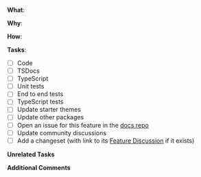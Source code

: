 <!--
Thanks for your pull request 😊. Note that not following the template might
result in your issue being closed.
-->

<!--
Please make sure you're familiar with and follow the instructions in the
contributing guidelines found in the
https://docs.sileajs.com/contributing/code-contributions.
-->

<!--
If you're new to contributing to open source projects, you might find this free
video course helpful: http://kcd.im/pull-request
-->

<!--
Please fill out the information below to expedite the review and (hopefully)
merge of your pull request!
-->

**What**:

<!-- What changes are being made? (What feature/bug is being fixed here?) -->

**Why**:

<!-- Why are these changes necessary? -->

**How**:

<!-- How were these changes implemented? -->

**Tasks**:

<!-- Have you done all of these things?  -->

<!-- To check an item, place an "x" in the box like so: "- [x] Unit tests" -->

<!-- Move any unrelated task to the Unrelated tasks section below. -->

-   [ ] Code
-   [ ] TSDocs
-   [ ] TypeScript
-   [ ] Unit tests
-   [ ] End to end tests
-   [ ] TypeScript tests
-   [ ] Update starter themes
-   [ ] Update other packages
-   [ ] Open an issue for this feature in the [docs repo](https://github.com/SileaJS/docs/wiki/Code-Releases)
-   [ ] Update community discussions
-   [ ] Add a changeset (with link to its [Feature Discussion](https://community.sileajs.com/c/33) if it exists)

<!-- Changesets are necessary if your changes should release any packages.
Run `npx changeset` to create a changeset.
More info at https://docs.sileajs.com/contributing/code-contribution-guide#what-is-a-changeset -->

**Unrelated Tasks**

<!-- ignore-task-list-start -->

<!-- ignore-task-list-end -->

**Additional Comments**

<!-- Feel free to add any additional comments. -->
